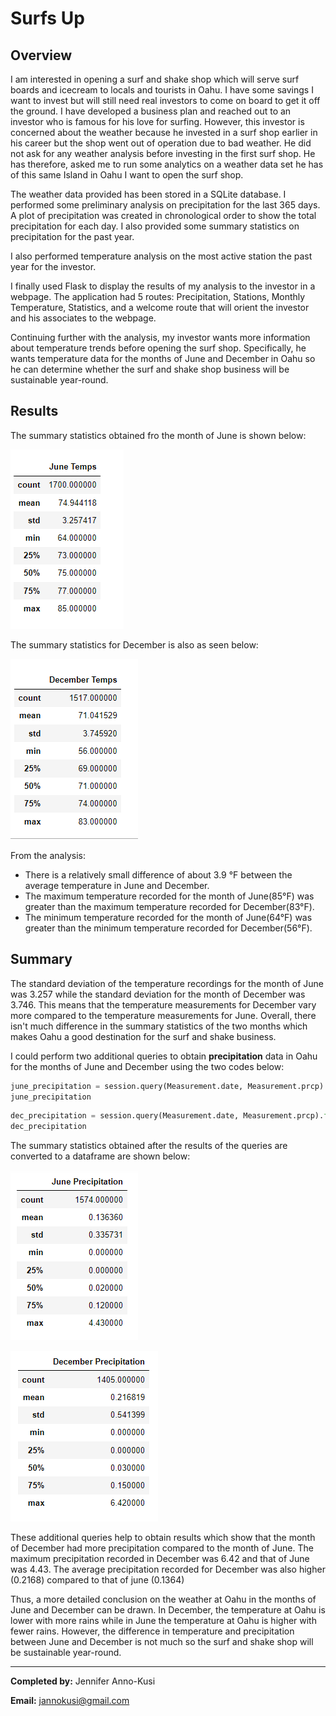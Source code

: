 # Surfs Up
## Overview 
I am interested in opening a surf and shake shop which will serve surf boards and icecream to locals and tourists in Oahu. I have some savings I want to invest but will still need real investors to come on board to get it off the ground. I have developed a business plan and reached out to an investor who is famous for his love for surfing. However, this investor is concerned about the weather because he invested in a surf shop earlier in his career but the shop went out of operation due to bad weather. He did not ask for any weather analysis before investing in the first surf shop. He has therefore, asked me to run some analytics on a weather data set he has of this same Island in Oahu I want to open the surf shop. 

The weather data provided has been stored in a SQLite database. I performed some preliminary analysis on precipitation for the last 365 days. A plot of precipitation was created in chronological order to show the total precipitation for each day. I also provided some summary statistics on precipitation for the past year. 

I also performed temperature analysis on the most active station the past year for the investor. 
 
I finally used Flask to display the results of my analysis to the investor in a webpage. The application had 5 routes: Precipitation, Stations, Monthly Temperature, Statistics, and a welcome route that will orient the investor and his associates to the webpage.

Continuing further with the analysis, my investor wants more information about temperature trends before opening the surf shop. Specifically, he wants temperature data for the months of June and December in Oahu so he can determine whether the surf and shake shop business will be sustainable year-round.

## Results
The summary statistics obtained fro the month of June is shown below:

![image1](https://github.com/GerlechJen/surfs_up/blob/main/Images/june_temps_statistics.png)

The summary statistics for December is also as seen below:

![image2](https://github.com/GerlechJen/surfs_up/blob/main/Images/december_temp_statistics.png)

From the analysis:
* There is a relatively small difference of about 3.9 °F between the average temperature in June and December.
* The maximum temperature recorded for the month of June(85°F) was greater than the maximum temperature recorded for December(83°F). 
* The minimum temperature recorded for the month of June(64°F) was greater than the minimum temperature recorded for December(56°F). 

## Summary 

The standard deviation of the temperature recordings for the month of June was 3.257  while the standard deviation for the month of December was 3.746. This means that the temperature measurements for December vary more compared to the temperature measurements for June. Overall, there isn't much difference in the summary statistics of the two months which makes Oahu a good destination for the surf and shake business. 

I could perform two additional queries to obtain **precipitation** data in Oahu for the months of June and December using the two codes below:

```python
june_precipitation = session.query(Measurement.date, Measurement.prcp).filter(extract('month', Measurement.date) == 6).all()
june_precipitation
```

``` python
dec_precipitation = session.query(Measurement.date, Measurement.prcp).filter(extract('month', Measurement.date) == 12).all()
dec_precipitation
```
The summary statistics obtained after the results of the queries are converted to a dataframe are shown below:

![image3](https://github.com/GerlechJen/surfs_up/blob/main/Images/june_precipitation.png)


![image4](https://github.com/GerlechJen/surfs_up/blob/main/Images/december_precipitation.png)

These additional  queries help to obtain results which show that the month of December had  more precipitation compared to the month of June. The maximum precipitation recorded in December was 6.42 and that of June was 4.43. The average precipitation recorded for December was also higher (0.2168) compared to that of june (0.1364) 

Thus, a more detailed conclusion on the weather at Oahu in the months of June and December can be drawn. In December, the temperature at Oahu is lower with more rains while in June the temperature at Oahu is higher with fewer rains. However, the difference in temperature and precipitation between June and December is not much so the surf and shake shop will be sustainable year-round. 

----

**Completed by:** Jennifer Anno-Kusi

**Email:** jannokusi@gmail.com 
